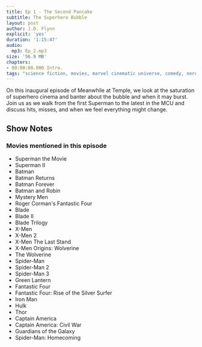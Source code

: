 ```yaml
---
title: Ep 1 - The Second Pancake
subtitle: The Superhero Bubble
layout: post
author: J.D. Flynn
explicit: 'yes'
duration: '1:15:47'
audio:
  mp3: Ep_2.mp3
size: '56.9 MB'
chapters:
- 00:00:00.000 Intro.
tags: "science fiction, movies, marvel cinematic universe, comedy, nerd, geek culture"
---
```


On this inaugural episode of Meanwhile at Temple, we look at the saturation of superhero cinema and banter about the bubble and when it may burst.  Join us as we walk from the first Superman to the latest in the MCU and discuss hits, misses, and when we feel everything might change.

## Show Notes

### Movies mentioned in this episode

* Superman the Movie
* Superman II
* Batman
* Batman Returns
* Batman Forever
* Batman and Robin
* Mystery Men
* Roger Corman's Fantastic Four
* Blade
* Blade II
* Blade Trilogy
* X-Men
* X-Men 2
* X-Men The Last Stand
* X-Men Origins: Wolverine
* The Wolverine
* Spider-Man
* Spider-Man 2
* Spider-Man 3
* Green Lantern
* Fantastic Four
* Fantastic Four: Rise of the Silver Surfer
* Iron Man
* Hulk
* Thor
* Captain America
* Captain America: Civil War
* Guardians of the Galaxy
* Spider-Man: Homecoming
